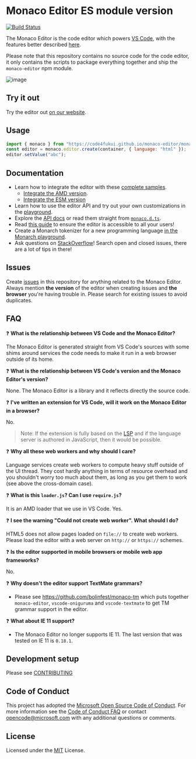 # Monaco Editor  ES module version

[![Build Status](https://dev.azure.com/ms/monaco-editor/_apis/build/status/microsoft.monaco-editor?label=website)](https://dev.azure.com/ms/monaco-editor/_build/latest?definitionId=3)

The Monaco Editor is the code editor which powers [VS Code](https://github.com/microsoft/vscode), with the features better described [here](https://code.visualstudio.com/docs/editor/editingevolved).

Please note that this repository contains no source code for the code editor, it only contains the scripts to package everything together and ship the `monaco-editor` npm module.

![image](https://user-images.githubusercontent.com/5047891/94183711-290c0780-fea3-11ea-90e3-c88ff9d21bd6.png)

## Try it out

Try the editor out [on our website](https://microsoft.github.io/monaco-editor/index.html).

## Usage

```JavaScript
import { monaco } from "https://code4fukui.github.io/monaco-editor/monaco.js";
const editor = monaco.editor.create(container, { language: "html" });
editor.setValue("abc");
```

## Documentation

- Learn how to integrate the editor with these [complete samples](./samples/).
  - [Integrate the AMD version](./docs/integrate-amd.md).
  - [Integrate the ESM version](./docs/integrate-esm.md)
- Learn how to use the editor API and try out your own customizations in the [playground](https://microsoft.github.io/monaco-editor/playground.html).
- Explore the [API docs](https://microsoft.github.io/monaco-editor/api/index.html) or read them straight from [`monaco.d.ts`](https://github.com/microsoft/monaco-editor/blob/main/website/typedoc/monaco.d.ts).
- Read [this guide](https://github.com/microsoft/monaco-editor/wiki/Accessibility-Guide-for-Integrators) to ensure the editor is accessible to all your users!
- Create a Monarch tokenizer for a new programming language [in the Monarch playground](https://microsoft.github.io/monaco-editor/monarch.html).
- Ask questions on [StackOverflow](https://stackoverflow.com/questions/tagged/monaco-editor)! Search open and closed issues, there are a lot of tips in there!

## Issues

Create [issues](https://github.com/microsoft/monaco-editor/issues) in this repository for anything related to the Monaco Editor. Always mention **the version** of the editor when creating issues and **the browser** you're having trouble in. Please search for existing issues to avoid duplicates.

## FAQ

❓ **What is the relationship between VS Code and the Monaco Editor?**

The Monaco Editor is generated straight from VS Code's sources with some shims around services the code needs to make it run in a web browser outside of its home.

❓ **What is the relationship between VS Code's version and the Monaco Editor's version?**

None. The Monaco Editor is a library and it reflects directly the source code.

❓ **I've written an extension for VS Code, will it work on the Monaco Editor in a browser?**

No.

> Note: If the extension is fully based on the [LSP](https://microsoft.github.io/language-server-protocol/) and if the language server is authored in JavaScript, then it would be possible.

❓ **Why all these web workers and why should I care?**

Language services create web workers to compute heavy stuff outside of the UI thread. They cost hardly anything in terms of resource overhead and you shouldn't worry too much about them, as long as you get them to work (see above the cross-domain case).

❓ **What is this `loader.js`? Can I use `require.js`?**

It is an AMD loader that we use in VS Code. Yes.

❓ **I see the warning "Could not create web worker". What should I do?**

HTML5 does not allow pages loaded on `file://` to create web workers. Please load the editor with a web server on `http://` or `https://` schemes.

❓ **Is the editor supported in mobile browsers or mobile web app frameworks?**

No.

❓ **Why doesn't the editor support TextMate grammars?**

- Please see https://github.com/bolinfest/monaco-tm which puts together `monaco-editor`, `vscode-oniguruma` and `vscode-textmate` to get TM grammar support in the editor.

❓ **What about IE 11 support?**

- The Monaco Editor no longer supports IE 11. The last version that was tested on IE 11 is `0.18.1`.

## Development setup

Please see [CONTRIBUTING](./CONTRIBUTING.md)

## Code of Conduct

This project has adopted the [Microsoft Open Source Code of Conduct](https://opensource.microsoft.com/codeofconduct/). For more information see the [Code of Conduct FAQ](https://opensource.microsoft.com/codeofconduct/faq/) or contact [opencode@microsoft.com](mailto:opencode@microsoft.com) with any additional questions or comments.

## License

Licensed under the [MIT](https://github.com/microsoft/monaco-editor/blob/main/LICENSE.txt) License.
